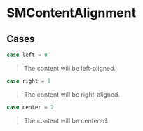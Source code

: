 # SMContentAlignment

>

## Cases
```swift
case left = 0
```

>The content will be left-aligned.

```swift
case right = 1
```

>The content will be right-aligned.

```swift
case center = 2
```

>The content will be centered.
